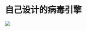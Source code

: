 # 自己设计的病毒引擎
![](https://github.com/JohnCUMT/FlyingStudioALLNet/blob/master/%E8%87%AA%E5%B7%B1%E8%AE%BE%E8%AE%A1%E7%9A%84%E7%97%85%E6%AF%92%E5%BC%95%E6%93%8E.png)
